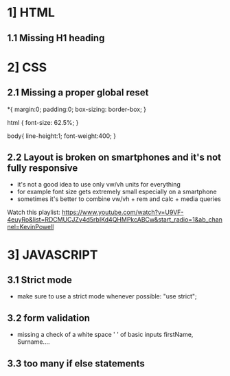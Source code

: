 # 1] HTML

## 1.1 Missing H1 heading

# 2] CSS

## 2.1 Missing a proper global reset

\*{
margin:0;
padding:0;
box-sizing: border-box;
}

html {
font-size: 62.5%;
}

body{
line-height:1;
font-weight:400;
}

## 2.2 Layout is broken on smartphones and it's not fully responsive

- it's not a good idea to use only vw/vh units for everything
- for example font size gets extremely small especially on a smartphone
- sometimes it's better to combine vw/vh + rem and calc + media queries

Watch this playlist:
https://www.youtube.com/watch?v=U9VF-4euyRo&list=RDCMUCJZv4d5rbIKd4QHMPkcABCw&start_radio=1&ab_channel=KevinPowell

# 3] JAVASCRIPT

## 3.1 Strict mode

- make sure to use a strict mode whenever possible:
  "use strict";

## 3.2 form validation

- missing a check of a white space ' ' of basic inputs firstName, Surname....

## 3.3 too many if else statements
